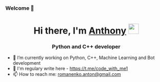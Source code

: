### Welcome 👋
<h1 align="center">Hi there, I'm <a href="https://t.me/code_with_me1" target="_blank">Anthony</a> 
<img src="https://github.com/blackcater/blackcater/raw/main/images/Hi.gif" height="32"/></h1>
<h3 align="center">Python and C++ developer</h3>

- 🔭 I’m currently working on Python, C++, Machine Learning and Bot development 
- 💬 I'm regulary write here - https://t.me/code_with_me1
- 📫 How to reach me: romanenko.anton@gmail.com

<!--
**AnthonyRom12/AnthonyRom12** is a ✨ _special_ ✨ repository because its `README.md` (this file) appears on your GitHub profile.

Here are some ideas to get you started:

- 🔭 I’m currently working on Python, C++, Machine Learning and Bot development 
- 💬 I'm regulary write here - https://t.me/code_with_me1
- 📫 How to reach me: romanenko.anton1221@gmail.com


